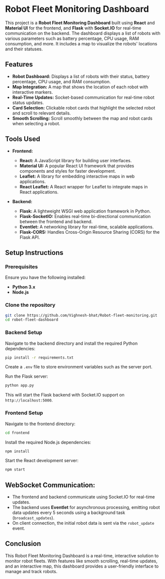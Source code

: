 # Robot Fleet Monitoring Dashboard

This project is a **Robot Fleet Monitoring Dashboard** built using **React** and **Material UI** for the frontend, and **Flask** with **Socket.IO** for real-time communication on the backend. The dashboard displays a list of robots with various parameters such as battery percentage, CPU usage, RAM consumption, and more. It includes a map to visualize the robots' locations and their statuses.

## Features

- **Robot Dashboard:** Displays a list of robots with their status, battery percentage, CPU usage, and RAM consumption.
- **Map Integration:** A map that shows the location of each robot with interactive markers.
- **Real-Time Updates:** Socket-based communication for real-time robot status updates.
- **Card Selection:** Clickable robot cards that highlight the selected robot and scroll to relevant details.
- **Smooth Scrolling:** Scroll smoothly between the map and robot cards when selecting a robot.

## Tools Used

- **Frontend:**
  - **React:** A JavaScript library for building user interfaces.
  - **Material UI:** A popular React UI framework that provides components and styles for faster development.
  - **Leaflet:** A library for embedding interactive maps in web applications.
  - **React Leaflet:** A React wrapper for Leaflet to integrate maps in React applications.

- **Backend:**
  - **Flask:** A lightweight WSGI web application framework in Python.
  - **Flask-SocketIO:** Enables real-time bi-directional communication between the frontend and backend.
  - **Eventlet:** A networking library for real-time, scalable applications.
  - **Flask-CORS:** Handles Cross-Origin Resource Sharing (CORS) for the Flask API.

## Setup Instructions

### Prerequisites

Ensure you have the following installed:

- **Python 3.x**
- **Node.js** 

### Clone the repository

```bash
git clone https://github.com/Vighnesh-bhat/Robot-fleet-monitoring.git
cd robot-fleet-dashboard
```

### Backend Setup

Navigate to the backend directory and install the required Python dependencies:

```bash
pip install -r requirements.txt
```

Create a `.env` file to store environment variables such as the server port.

Run the Flask server:

```bash
python app.py
```

This will start the Flask backend with Socket.IO support on `http://localhost:5000`.

### Frontend Setup

Navigate to the frontend directory:

```bash
cd frontend
```

Install the required Node.js dependencies:

```bash
npm install
```

Start the React development server:

```bash
npm start
```

## WebSocket Communication:
- The frontend and backend communicate using Socket.IO for real-time updates.
- The backend uses **Eventlet** for asynchronous processing, emitting robot data updates every 5 seconds using a background task (`broadcast_updates`).
- On client connection, the initial robot data is sent via the `robot_update` event.


## Conclusion

This Robot Fleet Monitoring Dashboard is a real-time, interactive solution to monitor robot fleets. With features like smooth scrolling, real-time updates, and an interactive map, this dashboard provides a user-friendly interface to manage and track robots.


